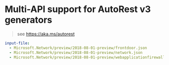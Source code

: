 # Multi-API support for AutoRest v3 generators

> see https://aka.ms/autorest

``` yaml $(enable-multi-api)
input-file:
  - Microsoft.Network/preview/2018-08-01-preview/frontdoor.json
  - Microsoft.Network/preview/2018-08-01-preview/network.json
  - Microsoft.Network/preview/2018-08-01-preview/webapplicationfirewall.json
```
